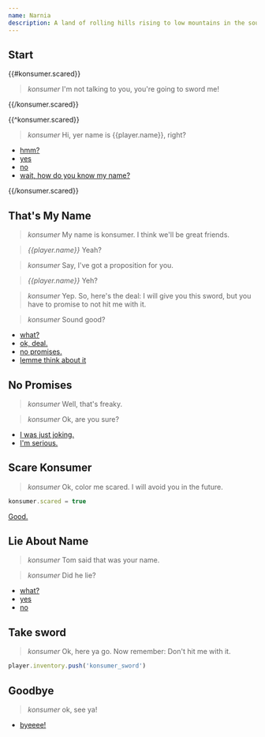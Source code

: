 ```yaml
---
name: Narnia
description: A land of rolling hills rising to low mountains in the south. It is predominantly forested except for marshlands in the north. The country is bordered on the east by the Eastern Ocean, on the west by a great mountain range, on the north by the River Shribble, and on the south by Archenland.
---
```


## Start

{{#konsumer.scared}}

> *konsumer* I'm not talking to you, you're going to sword me!

{{/konsumer.scared}}


{{^konsumer.scared}}

> *konsumer* Hi, yer name is {{player.name}}, right?

- [hmm?](#start)
- [yes](#thats_my_name)
- [no](#lie_about_name)
- [wait, how do you know my name?](#lie_about_name)

{{/konsumer.scared}}


## That's My Name

> *konsumer* My name is konsumer. I think we'll be great friends.

> *{{player.name}}* Yeah?

> *konsumer* Say, I've got a proposition for you.

> *{{player.name}}* Yeh?

> *konsumer* Yep. So, here's the deal: I will give you this sword, but you have to promise to not hit me with it.

> *konsumer* Sound good?

- [what?](#thats_my_name)
- [ok, deal.](#take_sword)
- [no promises.](#no_promises)
- [lemme think about it](#goodbye)


## No Promises

> *konsumer* Well, that's freaky.

> *konsumer* Ok, are you sure?


- [I was just joking.](#take_sword)
- [I'm serious.](#scare_konsumer)


## Scare Konsumer

> *konsumer* Ok, color me scared. I will avoid you in the future.

```js
konsumer.scared = true
```

[Good.](END)


## Lie About Name

> *konsumer* Tom said that was your name.

> *konsumer* Did he lie?

- [what?](#lie_about_name)
- [yes](#goodbye)
- [no](#thats_my_name)


## Take sword

> *konsumer* Ok, here ya go. Now remember: Don't hit me with it.

```js
player.inventory.push('konsumer_sword')
```


## Goodbye

> *konsumer* ok, see ya!

- [byeeee!](END)